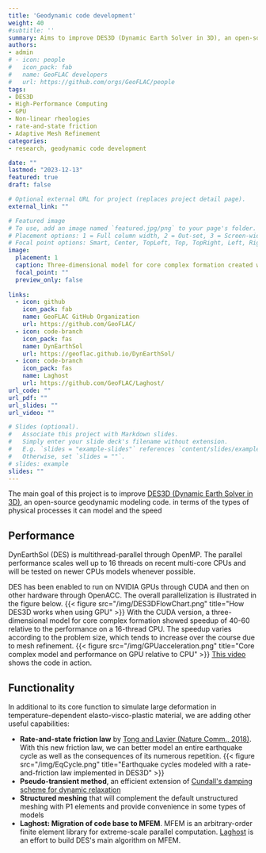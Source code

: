 ```yaml
---
title: 'Geodynamic code development'
weight: 40
#subtitle: ''
summary: Aims to improve DES3D (Dynamic Earth Solver in 3D), an open-source geodynamic modeling code by extending the code's functionality and accelerating its performance.
authors:
- admin
# - icon: people
#   icon_pack: fab
#   name: GeoFLAC developers
#   url: https://github.com/orgs/GeoFLAC/people
tags:
- DES3D
- High-Performance Computing
- GPU
- Non-linear rheologies
- rate-and-state friction
- Adaptive Mesh Refinement
categories:
- research, geodynamic code development

date: ""
lastmod: "2023-12-13"
featured: true
draft: false

# Optional external URL for project (replaces project detail page).
external_link: ""

# Featured image
# To use, add an image named `featured.jpg/png` to your page's folder.
# Placement options: 1 = Full column width, 2 = Out-set, 3 = Screen-width
# Focal point options: Smart, Center, TopLeft, Top, TopRight, Left, Right, BottomLeft, Bottom, BottomRight
image:
  placement: 1
  caption: Three-dimensional model for core complex formation created with DES3D. Accelerated on NVidia V100 graphics card.
  focal_point: ""
  preview_only: false
  
links:
  - icon: github
    icon_pack: fab
    name: GeoFLAC GitHub Organization
    url: https://github.com/GeoFLAC/
  - icon: code-branch
    icon_pack: fas
    name: DynEarthSol
    url: https://geoflac.github.io/DynEarthSol/
  - icon: code-branch
    icon_pack: fas
    name: Laghost
    url: https://github.com/GeoFLAC/Laghost/
url_code: ""
url_pdf: ""
url_slides: ""
url_video: ""

# Slides (optional).
#   Associate this project with Markdown slides.
#   Simply enter your slide deck's filename without extension.
#   E.g. `slides = "example-slides"` references `content/slides/example-slides.md`.
#   Otherwise, set `slides = ""`.
# slides: example
slides: ""
---
```


The main goal of this project is to improve [DES3D (Dynamic Earth Solver in 3D)](https://github.com/tan2/dynearthsol), an open-source geodynamic modeling code. in terms of the types of physical processes it can model and the speed 

## Performance

DynEarthSol (DES) is multithread-parallel through OpenMP. The parallel performance scales well up to 16 threads on recent multi-core CPUs and will be tested on newer CPUs models whenever possible.

DES has been enabled to run on NVIDIA GPUs through CUDA and then on other hardware through OpenACC. The overall parallelization is illustrated in the figure below.
{{< figure src="/img/DES3DFlowChart.png" title="How DES3D works when using GPU" >}}
With the CUDA version, a three-dimensional model for core complex formation showed speedup of 40-60 relative to the performance on a 16-thread CPU. The speedup varies according to the problem size, which tends to increase over the course due to mesh refinement.
{{< figure src="/img/GPUacceleration.png" title="Core complex model and performance on GPU relative to CPU" >}}
[This video](https://youtu.be/zr-4HIg7_14) shows the code in action.

## Functionality

In additional to its core function to simulate large deformation in temperature-dependent elasto-visco-plastic material, we are adding other useful capabilities:

- **Rate-and-state friction law** by [Tong and Lavier (Nature Comm., 2018)](https://dx.doi.org/10.1038/s41467-018-06390-z). With this new friction law, we can better model an entire earthquake cycle as well as the consequences of its numerous repetition.
{{< figure src="/img/EqCycle.png" title="Earthquake cycles modeled with a rate-and-friction law implemented in DES3D" >}}
- **Pseudo-transient method**, an efficient extension of [Cundall's damping scheme for dynamic relaxation](https://geoflac.github.io/des3d/docs/theory/dynamicrelaxation)
- **Structured meshing** that will complement the default unstructured meshing with P1 elements and provide convenience in some types of models
- **Laghost: Migration of code base to MFEM**. MFEM is an arbitrary-order finite element library for extreme-scale parallel computation. [Laghost](https://github.com/GeoFLAC/Laghost/) is an effort to build DES's main algorithm on MFEM.

